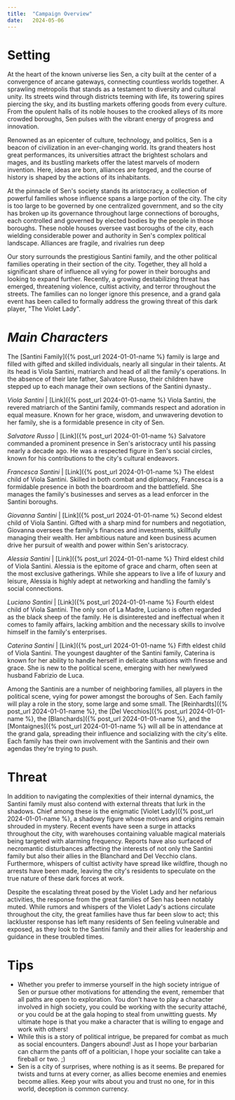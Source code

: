 ```yaml
---
title:  "Campaign Overview"
date:   2024-05-06
---
```


# Setting

At the heart of the known universe lies Sen, a city built at the center of a convergence of arcane gateways, connecting countless worlds together. A sprawling metropolis that stands as a testament to diversity and cultural unity. Its streets wind through districts teeming with life, its towering spires piercing the sky, and its bustling markets offering goods from every culture. From the opulent halls of its noble houses to the crooked alleys of its more crowded boroughs, Sen pulses with the vibrant energy of progress and innovation.

Renowned as an epicenter of culture, technology, and politics, Sen is a beacon of civilization in an ever-changing world. Its grand theaters host great performances, its universities attract the brightest scholars and mages, and its bustling markets offer the latest marvels of modern invention. Here, ideas are born, alliances are forged, and the course of history is shaped by the actions of its inhabitants.

At the pinnacle of Sen's society stands its aristocracy, a collection of powerful families whose influence spans a large portion of the city. The city is too large to be governed by one centralized government, and so the city has broken up its governance throughout large connections of boroughs, each controlled and governed by elected bodies by the people in those boroughs. These noble houses oversee vast boroughs of the city, each wielding considerable power and authority in Sen's complex political landscape. Alliances are fragile, and rivalries run deep

Our story surrounds the prestigious Santini family, and the other political families operating in their section of the city. Together, they all hold a significant share of influence all vying for power in their boroughs and looking to expand further. Recently, a growing destabilizing threat has emerged, threatening violence, cultist activity, and terror throughout the streets. The families can no longer ignore this presence, and a grand gala event has been called to formally address the growing threat of this dark player, "The Violet Lady".

# *Main Characters*

The [Santini Family]({% post_url 2024-01-01-name %} family is large and filled with gifted and skilled individuals, nearly all singular in their talents. At its head is Viola Santini, matriarch and head of all the family's operations. In the absence of their late father, Salvatore Russo, their children have stepped up to each manage their own sections of the Santini dynasty..

*Viola  Santini* | [Link]({% post_url 2024-01-01-name %}
Viola Santini, the revered matriarch of the Santini family, commands respect and adoration in equal measure. Known for her grace, wisdom, and unwavering devotion to her family, she is a formidable presence in city of Sen.

*Salvatore Russo* | [Link]({% post_url 2024-01-01-name %}
Salvatore commanded a prominent presence in Sen's aristocracy until his passing nearly a decade ago. He was a respected figure in Sen's social circles, known for his contributions to the city's cultural endeavors.

*Francesca Santini* | [Link]({% post_url 2024-01-01-name %}
The eldest child of Viola Santini. Skilled in both combat and diplomacy, Francesca is a formidable presence in both the boardroom and the battlefield. She manages the family's businesses and serves as a lead enforcer in the Santini boroughs.

*Giovanna Santini* | [Link]({% post_url 2024-01-01-name %}
Second eldest child of Viola Santini. Gifted with a sharp mind for numbers and negotiation, Giovanna oversees the family's finances and investments, skillfully managing their wealth. Her ambitious nature and keen business acumen drive her pursuit of wealth and power within Sen's aristocracy.

*Alessia Santini* | [Link]({% post_url 2024-01-01-name %}
Third eldest child of Viola Santini. Alessia is the epitome of grace and charm, often seen at the most exclusive gatherings. While she appears to live a life of luxury and leisure, Alessia is highly adept at networking and handling the family's social connections.

*Luciano Santini* | [Link]({% post_url 2024-01-01-name %}
Fourth eldest child of Viola Santini. The only son of La Madre, Luciano is often regarded as the black sheep of the family. He is disinterested and ineffectual when it comes to family affairs, lacking ambition and the necessary skills to involve himself in the family's enterprises.

*Caterina Santini* | [Link]({% post_url 2024-01-01-name %}
Fifth eldest child of Viola Santini. The youngest daughter of the Santini family, Caterina is known for her ability to handle herself in delicate situations with finesse and grace. She is new to the political scene, emerging with her newlywed husband Fabrizio de Luca.

Among the Santinis are a number of neighboring families, all players in the political scene, vying for power amongst the boroughs of Sen. Each family will play a role in the story, some large and some small. The [Reinhardts]({% post_url 2024-01-01-name %}, the [Del Vecchios]({% post_url 2024-01-01-name %}, the [Blanchards]({% post_url 2024-01-01-name %}, and the [Montaignes]({% post_url 2024-01-01-name %} will all be in attendance at the grand gala, spreading their influence and socializing with the city's elite. Each family has their own involvement with the Santinis and their own agendas they're trying to push. 

# Threat

In addition to navigating the complexities of their internal dynamics, the Santini family must also contend with external threats that lurk in the shadows. Chief among these is the enigmatic [Violet Lady]({% post_url 2024-01-01-name %}, a shadowy figure whose motives and origins remain shrouded in mystery. Recent events have seen a surge in attacks throughout the city, with warehouses containing valuable magical materials being targeted with alarming frequency. Reports have also surfaced of necromantic disturbances affecting the interests of not only the Santini family but also their allies in the Blanchard and Del Vecchio clans. Furthermore, whispers of cultist activity have spread like wildfire, though no arrests have been made, leaving the city's residents to speculate on the true nature of these dark forces at work.

Despite the escalating threat posed by the Violet Lady and her nefarious activities, the response from the great families of Sen has been notably muted. While rumors and whispers of the Violet Lady's actions circulate throughout the city, the great families have thus far been slow to act; this lackluster response has left many residents of Sen feeling vulnerable and exposed, as they look to the Santini family and their allies for leadership and guidance in these troubled times.

# Tips

* Whether you prefer to immerse yourself in the high society intrigue of Sen or pursue other motivations for attending the event, remember that all paths are open to exploration. You don't have to play a character involved in high society, you could be working with the security attaché, or you could be at the gala hoping to steal from unwitting guests. My ultimate hope is that you make a character that is willing to engage and work with others! 
* While this is a story of political intrigue, be prepared for combat as much as social encounters. Dangers abound! Just as I hope your barbarian can charm the pants off of a politician, I hope your socialite can take a fireball or two. ;)
* Sen is a city of surprises, where nothing is as it seems. Be prepared for twists and turns at every corner, as allies become enemies and enemies become allies. Keep your wits about you and trust no one, for in this world, deception is common currency.
